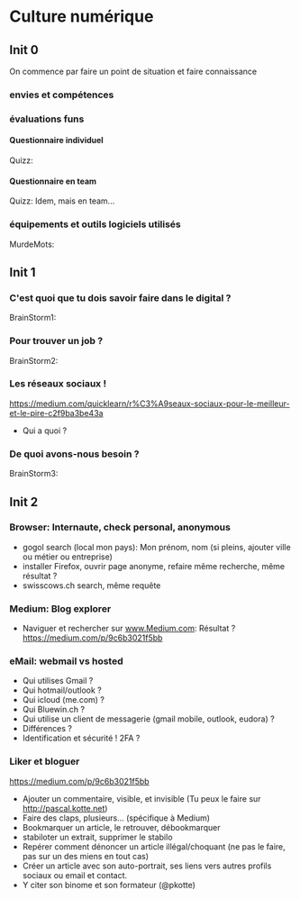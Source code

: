 # Culture numérique
## Init 0
On commence par faire un point de situation et faire connaissance
### envies et compétences

### évaluations funs
#### Questionnaire individuel
Quizz: 
#### Questionnaire en team
Quizz: Idem, mais en team...
### équipements et outils logiciels utilisés
MurdeMots:

## Init 1
### C'est quoi que tu dois savoir faire dans le digital ?
BrainStorm1:

### Pour trouver un job ?
BrainStorm2:

### Les réseaux sociaux !
https://medium.com/quicklearn/r%C3%A9seaux-sociaux-pour-le-meilleur-et-le-pire-c2f9ba3be43a
* Qui a quoi ? 

### De quoi avons-nous besoin ?
BrainStorm3:

## Init 2
### Browser: Internaute, check personal, anonymous
* gogol search (local mon pays): Mon prénom, nom (si pleins, ajouter ville ou métier ou entreprise)
* installer Firefox, ouvrir page anonyme, refaire même recherche, même résultat ?
* swisscows.ch search, même requête

### Medium: Blog explorer
* Naviguer et rechercher sur www.Medium.com: Résultat ?
https://medium.com/p/9c6b3021f5bb

### eMail: webmail vs hosted
* Qui utilises Gmail ?
* Qui hotmail/outlook ?
* Qui icloud (me.com) ?
* Qui Bluewin.ch ?
* Qui utilise un client de messagerie (gmail mobile, outlook, eudora) ?
* Différences ?
* Identification et sécurité ! 2FA ?

### Liker et bloguer
https://medium.com/p/9c6b3021f5bb
* Ajouter un commentaire, visible, et invisible (Tu peux le faire sur http://pascal.kotte.net)
* Faire des claps, plusieurs... (spécifique à Medium)
* Bookmarquer un article, le retrouver, débookmarquer
* stabiloter un extrait, supprimer le stabilo
* Repérer comment dénoncer un article illégal/choquant (ne pas le faire, pas sur un des miens en tout cas)
* Créer un article avec son auto-portrait, ses liens vers autres profils sociaux ou email et contact.
* Y citer son binome et son formateur (@pkotte)
